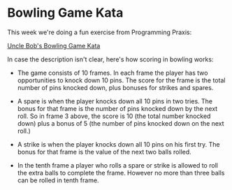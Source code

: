 # Bowling Game Kata

This week we're doing a fun exercise from Programming Praxis:

[Uncle Bob's Bowling Game Kata](https://programmingpraxis.com/2009/08/11/uncle-bobs-bowling-game-kata/)

In case the description isn't clear, here's how scoring in bowling works:

- The game consists of 10 frames. In each frame the player has two opportunities to knock down 10 pins. The score for
  the frame is the total number of pins knocked down, plus bonuses for strikes and spares.

- A spare is when the player knocks down all 10 pins in two tries. The bonus for that frame is the number of pins
  knocked down by the next roll. So in frame 3 above, the score is 10 (the total number knocked down) plus a bonus of 5
  (the number of pins knocked down on the next roll.)

- A strike is when the player knocks down all 10 pins on his first try. The bonus for that frame is the value of the
  next two balls rolled.

- In the tenth frame a player who rolls a spare or strike is allowed to roll the extra balls to complete the frame.
  However no more than three balls can be rolled in tenth frame.

